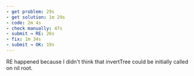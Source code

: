 ```yaml
---
- get problem: 29s
- get solution: 1m 29s
- code: 2m 4s
- check manually: 47s
- submit → RE: 26s
- fix: 1m 34s
- submit → OK: 19s
---
```


RE happened because I didn't think that invertTree could be initially called on nil root.
